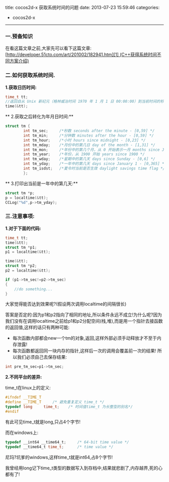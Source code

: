 title: cocos2d-x 获取系统时间的问题
date: 2013-07-23 15:59:46
categories:
- cocos2d-x
---

### 一.预备知识

在看这篇文章之前,大家先可以看下这篇文章:[http://developer.51cto.com/art/201002/182941.htm][1] (C++获得系统时间不同方案介绍)
<!--more-->


### 二.如何获取系统时间.

**1.获取日历时间:**
```c++
time_t tt;
//返回自从 Unix 新纪元（格林威治时间 1970 年 1 月 1 日 00:00:00）到当前时间的秒数。
time(&tt);
```
** 2.获取之后转化为年月日时间:**
```c++
struct tm {
        int tm_sec;     /*秒数 seconds after the minute - [0,59] */
        int tm_min;     /*分钟数 minutes after the hour - [0,59] */
        int tm_hour;    /*小时 hours since midnight - [0,23] */
        int tm_mday;    /*月份中的第几日 day of the month - [1,31] */
        int tm_mon;     /*年份中的第几个月，从 0 开始表示一月 months since January - [0,11] */
        int tm_year;    /*年份，从 1900 开始 years since 1900 */
        int tm_wday;    /*星期中的第几天 days since Sunday - [0,6] */
        int tm_yday;    /*一年中的第几天 days since January 1 - [0,365] */
        int tm_isdst;   /*夏令时当前是否生效 daylight savings time flag */
        };
```
** 3.打印出当前是一年中的第几天:**
```c++
struct tm *p;
p = localtime(&tt);
CCLog("%d",p->tm_yday);
```

### **三.注意事项:**

**1.对于下面的代码:**
```c++
time_t tt;
time(&tt);
struct tm *p1;
p1 = localtime(&tt);

time(&tt);
struct tm *p2;
p2 = localtime(&tt);

if (p1->tm_sec!=p2->tm_sec)
{
	//do something...
}
```
大家觉得能否达到效果呢?(假设两次调用localtime的间隔很长)

答案是否定的:因为p1和p2指向了相同的地址,所以条件永远不成立!为什么呢?因为我们没有在调用localtime之前给p1和p2分配空间(栈,堆),而是用一个指针去接函数的返回值,这样的话只有两种可能:

*   每次函数内部都会new一个tm的对象,返回,这样外部必须手动释放才不至于内存泄露!
*   每次函数都返回同一块内存的指针,这样后一次的调用会覆盖前一次的结果!
所以我们必须自己去保存结果:
```c++
int pre_tm_sec=p1->tm_sec;
```


**2.不同平台的差异:**

time_t在linux上的定义:
```c++
#ifndef __TIME_T
#define __TIME_T     /* 避免重复定义 time_t */
typedef long     time_t;    /* 时间值time_t 为长整型的别名*/
#endif
```
有此可见time_t就是long,只占4个字节!



而在windows上:
```c++
typedef __int64 __time64_t;     /* 64-bit time value */
typedef __time64_t time_t;      /* time value */
```
尼玛?坑爹的windows,这样time_t就是int64,占8个字节!



我曾经用long记下time_t类型的数据写入到存档中,结果就悲剧了,内存越界,死的心都有了!












[1]: http://developer.51cto.com/art/201002/182941.htm